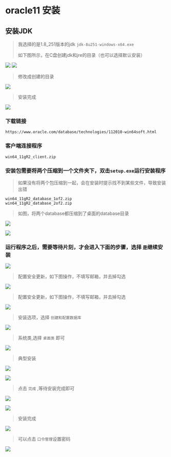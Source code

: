 # oracle11 安装


## 安装JDK
> 我选择的是1.8_251版本的jdk `jdk-8u251-windows-x64.exe`
> 
> 如下图所示，在C盘创建jdk和jre的目录（也可以选择默认安装）

![](images/java1.8_251_01.png)
![](images/java1.8_251_02.png)

> 修改成创建的目录

![](images/java1.8_251_03.png)
> 安装完成

![](images/java1.8_251_04.png)

### 下载链接
```angular2html
https://www.oracle.com/database/technologies/112010-win64soft.html
```
### 客户端连接程序
```angular2html
win64_11gR2_client.zip
```
### 安装包需要将两个压缩到一个文件夹下，双击`setup.exe`运行安装程序

> 如果没有将两个包压缩到一起，会在安装时提示找不到某些文件，导致安装出错

```angular2html
win64_11gR2_database_1of2.zip
win64_11gR2_database_2of2.zip
```
> 如图，将两个database都压缩到了桌面的database目录

![](images/oracle11_01.png)

![](images/oracle11_02.png)
### 运行程序之后，需要等待片刻，才会进入下面的步骤，选择 `是`继续安装
![](images/oracle11_03.png)


> 配置安全更新，如下图操作，不填写邮箱，并去掉勾选

![](images/oracle11_04.png)
> 配置安全更新，如下图操作，不填写邮箱，并去掉勾选

![](images/oracle11_05.png)
> 安装选项，选择 `创建和配置数据库`

![](images/oracle11_06.png)
> 系统类,选择 `桌面类` 即可

![](images/oracle11_07.png)
> 典型安装

![](images/oracle11_08.png)

![](images/oracle11_09.png)

> 点击 `完成` ,等待安装完成即可

![](images/oracle11_10.png)

![](images/oracle11_11.png)
> 安装完成

![](images/oracle11_12.png)
> 可以点击 `口令管理`设置密码

![](images/oracle11_13.png)


